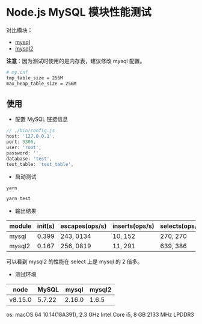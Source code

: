 # Node.js MySQL 模块性能测试


对比模块：

* [mysql](https://github.com/felixge/node-mysql)
* [mysql2](https://github.com/sidorares/node-mysql2)

**注意**：因为测试时使用的是内存表，建议修改 mysql 配置。

```bash
# my.cnf
tmp_table_size = 256M
max_heap_table_size = 256M
```

## 使用

* 配置 MySQL 链接信息

```js
// ./bin/config.js
host: '127.0.0.1',
port: 3306,
user: 'root',
password: '',
database: 'test',
test_table: 'test_table',
```

* 启动测试

```bash
yarn

yarn test
```

* 输出结果

module|init(s)|escapes(ops/s)|inserts(ops/s)|selects(ops/s)
--|--|--|--|--
mysql|0.399|243, 0134|10, 152|270, 270
mysql2|0.167|256, 0819|11, 291|639, 386

可以看到 mysql2 的性能在 select 上是 mysql 的 2 倍多。

* 测试环境

node|MySQL|mysql|mysql2
--|--|--|--
v8.15.0|5.7.22|2.16.0|1.6.5

os: macOS 64 10.14(18A391), 2.3 GHz Intel Core i5, 8 GB 2133 MHz LPDDR3

